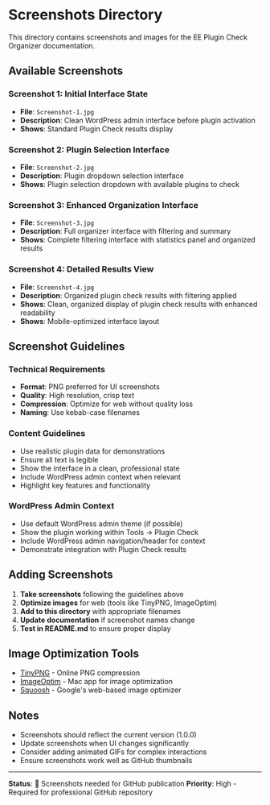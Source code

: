 # Screenshots Directory

This directory contains screenshots and images for the EE Plugin Check Organizer documentation.

## Available Screenshots

### Screenshot 1: Initial Interface State
- **File**: `Screenshot-1.jpg`
- **Description**: Clean WordPress admin interface before plugin activation
- **Shows**: Standard Plugin Check results display

### Screenshot 2: Plugin Selection Interface
- **File**: `Screenshot-2.jpg`
- **Description**: Plugin dropdown selection interface
- **Shows**: Plugin selection dropdown with available plugins to check

### Screenshot 3: Enhanced Organization Interface
- **File**: `Screenshot-3.jpg`
- **Description**: Full organizer interface with filtering and summary
- **Shows**: Complete filtering interface with statistics panel and organized results

### Screenshot 4: Detailed Results View
- **File**: `Screenshot-4.jpg`
- **Description**: Organized plugin check results with filtering applied
- **Shows**: Clean, organized display of plugin check results with enhanced readability
- **Shows**: Mobile-optimized interface layout

## Screenshot Guidelines

### Technical Requirements
- **Format**: PNG preferred for UI screenshots
- **Quality**: High resolution, crisp text
- **Compression**: Optimize for web without quality loss
- **Naming**: Use kebab-case filenames

### Content Guidelines
- Use realistic plugin data for demonstrations
- Ensure all text is legible
- Show the interface in a clean, professional state
- Include WordPress admin context when relevant
- Highlight key features and functionality

### WordPress Admin Context
- Use default WordPress admin theme (if possible)
- Show the plugin working within Tools → Plugin Check
- Include WordPress admin navigation/header for context
- Demonstrate integration with Plugin Check results

## Adding Screenshots

1. **Take screenshots** following the guidelines above
2. **Optimize images** for web (tools like TinyPNG, ImageOptim)
3. **Add to this directory** with appropriate filenames
4. **Update documentation** if screenshot names change
5. **Test in README.md** to ensure proper display

## Image Optimization Tools

- [TinyPNG](https://tinypng.com/) - Online PNG compression
- [ImageOptim](https://imageoptim.com/) - Mac app for image optimization
- [Squoosh](https://squoosh.app/) - Google's web-based image optimizer

## Notes

- Screenshots should reflect the current version (1.0.0)
- Update screenshots when UI changes significantly
- Consider adding animated GIFs for complex interactions
- Ensure screenshots work well as GitHub thumbnails

---

**Status**: 📸 Screenshots needed for GitHub publication
**Priority**: High - Required for professional GitHub repository